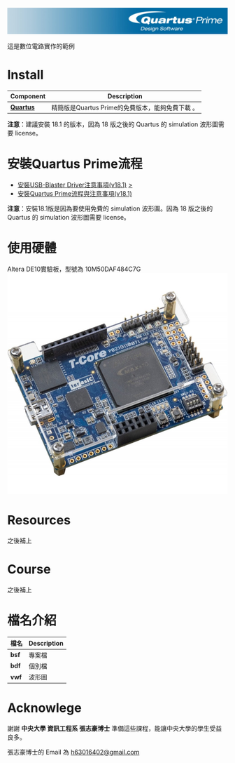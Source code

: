 ![Quartus Logo](assets/quartus-Prime-banner.jpg)

這是數位電路實作的範例

# Install
 Component | Description |
| ---- | --- |
| [**Quartus**](https://www.intel.com.tw/content/www/tw/zh/products/details/fpga/development-tools/quartus-prime/resource.html) | 精簡版是Quartus Prime的免費版本，能夠免費下載 。

**注意**：建議安裝 18.1 的版本，因為 18 版之後的 Quartus 的 simulation 波形圖需要 license。

# 安裝Quartus Prime流程
* [安裝USB-Blaster Driver注意事項(v18.1)](https://wp.chih-hao.synology.me/?p=354) [>](assets\installQuartus\installQuartus.md)
* [安裝Quartus Prime流程與注意事項(v18.1)](https://wp.chih-hao.synology.me/?p=350)

**注意**：安裝18.1版是因為要使用免費的 simulation 波形圖。因為 18 版之後的 Quartus 的 simulation 波形圖需要 license。

# 使用硬體
Altera DE10實驗板，型號為 10M50DAF484C7G
![FPGA](assets/terasic-t-core-zestaw-rozwojowy-z-ukladem-fpga-intel-max-10.jpg)


# Resources
之後補上

# Course
之後補上

# 檔名介紹
 檔名 | Description |
| ---- | --- |
| **bsf** | 專案檔 |
| **bdf** | 個別檔 |
| **vwf** | 波形圖 |

# Acknowlege
謝謝 **中央大學 資訊工程系 張志豪博士** 準備這些課程，能讓中央大學的學生受益良多。

張志豪博士的 Email 為 h63016402@gmail.com
